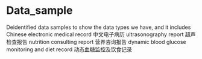 # Data_sample
Deidentified data samples to show the data types we have, and it includes
Chinese electronic medical record 中文电子病历
ultrasonography report 超声检查报告
nutrition consulting report 营养咨询报告
dynamic blood glucose monitoring and diet record 动态血糖监控及饮食记录
